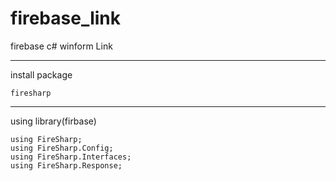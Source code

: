 # firebase_link
firebase c# winform Link
***
install package

    firesharp
***
using library(firbase)

    using FireSharp;
    using FireSharp.Config;
    using FireSharp.Interfaces;
    using FireSharp.Response;
